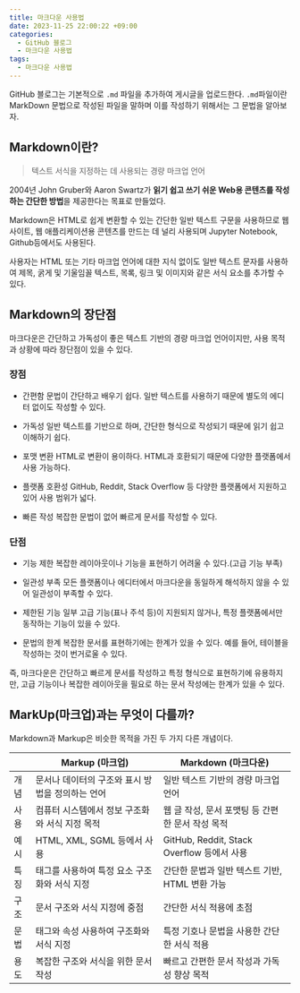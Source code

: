 ```yaml
---
title: 마크다운 사용법
date: 2023-11-25 22:00:22 +09:00
categories:
  - GitHub 블로그
  - 마크다운 사용법
tags:
  - 마크다운 사용법
---
```



GitHub 블로그는 기본적으로 `.md` 파일을 추가하여 게시글을 업로드한다.
`.md`파일이란 MarkDown 문법으로 작성된 파일을 말하며 이를 작성하기 위해서는 그 문법을 알아보자.

## Markdown이란?
> 텍스트 서식을 지정하는 데 사용되는 경량 마크업 언어

2004년 John Gruber와 Aaron Swartz가 **읽기 쉽고 쓰기 쉬운 Web용 콘텐츠를 작성하는 간단한 방법**을 제공한다는 목표로 만들었다.

Markdown은 HTML로 쉽게 변환할 수 있는 간단한 일반 텍스트 구문을 사용하므로 웹사이트, 웹 애플리케이션용 콘텐츠를 만드는 데 널리 사용되며 Jupyter Notebook, Github등에서도 사용된다.

사용자는 HTML 또는 기타 마크업 언어에 대한 지식 없이도 일반 텍스트 문자를 사용하여 제목, 굵게 및 기울임꼴 텍스트, 목록, 링크 및 이미지와 같은 서식 요소를 추가할 수 있다.

## Markdown의 장단점

마크다운은 간단하고 가독성이 좋은 텍스트 기반의 경량 마크업 언어이지만, 사용 목적과 상황에 따라 장단점이 있을 수 있다.

### 장점
- 간편함
문법이 간단하고 배우기 쉽다. 일반 텍스트를 사용하기 때문에 별도의 에디터 없이도 작성할 수 있다.

- 가독성
일반 텍스트를 기반으로 하며, 간단한 형식으로 작성되기 때문에 읽기 쉽고 이해하기 쉽다.

- 포맷 변환
HTML로 변환이 용이하다. HTML과 호환되기 때문에 다양한 플랫폼에서 사용 가능하다.

- 플랫폼 호환성
GitHub, Reddit, Stack Overflow 등 다양한 플랫폼에서 지원하고 있어 사용 범위가 넓다.

- 빠른 작성
복잡한 문법이 없어 빠르게 문서를 작성할 수 있다.

### 단점
- 기능 제한
복잡한 레이아웃이나 기능을 표현하기 어려울 수 있다.(고급 기능 부족)

- 일관성 부족
모든 플랫폼이나 에디터에서 마크다운을 동일하게 해석하지 않을 수 있어 일관성이 부족할 수 있다.

- 제한된 기능
일부 고급 기능(표나 주석 등)이 지원되지 않거나, 특정 플랫폼에서만 동작하는 기능이 있을 수 있다.

- 문법의 한계
복잡한 문서를 표현하기에는 한계가 있을 수 있다. 예를 들어, 테이블을 작성하는 것이 번거로울 수 있다.



즉, 마크다운은 간단하고 빠르게 문서를 작성하고 특정 형식으로 표현하기에 유용하지만, 고급 기능이나 복잡한 레이아웃을 필요로 하는 문서 작성에는 한계가 있을 수 있다.

## MarkUp(마크업)과는 무엇이 다를까?

Markdown과 Markup은 비슷한 목적을 가진 두 가지 다른 개념이다.

|         | Markup (마크업)                                  | Markdown (마크다운)                              |
|---------|--------------------------------------------------|--------------------------------------------------|
| 개념    | 문서나 데이터의 구조와 표시 방법을 정의하는 언어 | 일반 텍스트 기반의 경량 마크업 언어             |
| 사용    | 컴퓨터 시스템에서 정보 구조화와 서식 지정 목적   | 웹 글 작성, 문서 포맷팅 등 간편한 문서 작성 목적 |
| 예시    | HTML, XML, SGML 등에서 사용                         | GitHub, Reddit, Stack Overflow 등에서 사용         |
| 특징    | 태그를 사용하여 특정 요소 구조화와 서식 지정    | 간단한 문법과 일반 텍스트 기반, HTML 변환 가능 |
| 구조    | 문서 구조와 서식 지정에 중점                     | 간단한 서식 적용에 초점                         |
| 문법    | 태그와 속성 사용하여 구조화와 서식 지정          | 특정 기호나 문법을 사용한 간단한 서식 적용       |
| 용도    | 복잡한 구조와 서식을 위한 문서 작성              | 빠르고 간편한 문서 작성과 가독성 향상 목적      |


